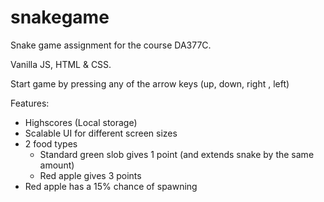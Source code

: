 # snakegame

Snake game assignment for the course DA377C.

Vanilla JS, HTML & CSS.

Start game by pressing any of the arrow keys (up, down, right , left)

Features:

- Highscores (Local storage)
- Scalable UI for different screen sizes
- 2 food types
  - Standard green slob gives 1 point (and extends snake by the same amount)
  - Red apple gives 3 points
- Red apple has a 15% chance of spawning
